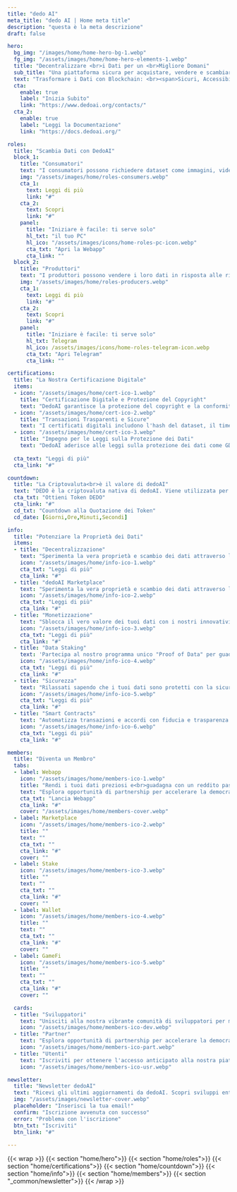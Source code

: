 ```yaml
---
title: "dedo AI"
meta_title: "dedo AI | Home meta title"
description: "questa è la meta descrizione"
draft: false

hero:
  bg_img: "/images/home/home-hero-bg-1.webp"
  fg_img: "/assets/images/home/home-hero-elements-1.webp"
  title: "Decentralizzare <br>i Dati per un <br>Migliore Domani"
  sub_title: "Una piattaforma sicura per acquistare, vendere e scambiare dati facilmente."
  text: "Trasformare i Dati con Blockchain: <br><span>Sicuri, Accessibili e Posseduti dai Creatori</spam>"
  cta:
    enable: true
    label: "Inizia Subito"
    link: "https://www.dedoai.org/contacts/"
  cta_2:
    enable: true
    label: "Leggi la Documentazione"
    link: "https://docs.dedoai.org/"

roles:
  title: "Scambia Dati con DedoAI"
  block_1:
    title: "Consumatori"
    text: "I consumatori possono richiedere dataset come immagini, video, ecc., per addestrare i loro sistemi AI, acquistandoli con i token DedoAI."
    img: "/assets/images/home/roles-consumers.webp"
    cta_1:
      text: Leggi di più
      link: "#"
    cta_2:
      text: Scopri
      link: "#"
    panel:
      title: "Iniziare è facile: ti serve solo"
      hl_txt: "il tuo PC"
      hl_ico: "/assets/images/icons/home-roles-pc-icon.webp"
      cta_txt: "Apri la Webapp"
      cta_link: ""
  block_2:
    title: "Produttori"
    text: "I produttori possono vendere i loro dati in risposta alle richieste dei consumatori, utilizzando i token DedoAI nel nostro mercato sicuro."
    img: "/assets/images/home/roles-producers.webp"
    cta_1:
      text: Leggi di più
      link: "#"
    cta_2:
      text: Scopri
      link: "#"
    panel:
      title: "Iniziare è facile: ti serve solo"
      hl_txt: Telegram
      hl_ico: /assets/images/icons/home-roles-telegram-icon.webp
      cta_txt: "Apri Telegram"
      cta_link: ""

certifications:
  title: "La Nostra Certificazione Digitale"
  items:
  - icon: "/assets/images/home/cert-ico-1.webp"
    title: "Certificazione Digitale e Protezione del Copyright"
    text: "DedoAI garantisce la protezione del copyright e la conformità normativa, cruciali per le aziende e i ricercatori che utilizzano dati per l'addestramento AI. I tuoi investimenti sono protetti con la nostra robusta certificazione digitale."
  - icon: "/assets/images/home/cert-ico-2.webp"
    title: "Transazioni Trasparenti e Sicure"
    text: "I certificati digitali includono l'hash del dataset, il timestamp dell'acquisto e la firma digitale del venditore, semplificando la verifica e migliorando la trasparenza. Questo costruisce fiducia tra acquirenti e venditori, garantendo un ambiente di scambio dati sicuro e conforme."
  - icon: "/assets/images/home/cert-ico-3.webp"
    title: "Impegno per le Leggi sulla Protezione dei Dati"
    text: "DedoAI aderisce alle leggi sulla protezione dei dati come GDPR e CCPA, incorporando meccanismi di conformità nella piattaforma. Questo impegno stabilisce DedoAI come leader nell'ecosistema dei dati, enfatizzando qualità, trasparenza e legalità in ogni transazione."
    
  cta_text: "Leggi di più"
  cta_link: "#"

countdown:
  title: "La Criptovaluta<br>è il valore di dedoAI"
  text: "DEDO è la criptovaluta nativa di dedoAI. Viene utilizzata per operazioni di mercato, transazioni, giochi o per vendere e acquistare dati."
  cta_txt: "Ottieni Token DEDO"
  cta_link: "#"
  cd_txt: "Countdown alla Quotazione dei Token"
  cd_date: [Giorni,Ore,Minuti,Secondi]

info:
  title: "Potenziare la Proprietà dei Dati"
  items:
  - title: "Decentralizzazione"
    text: "Sperimenta la vera proprietà e scambio dei dati attraverso la nostra piattaforma decentralizzata."
    icon: "/assets/images/home/info-ico-1.webp"
    cta_txt: "Leggi di più"
    cta_link: "#"
  - title: "dedoAI Marketplace"
    text: "Sperimenta la vera proprietà e scambio dei dati attraverso la nostra piattaforma decentralizzata."
    icon: "/assets/images/home/info-ico-2.webp"
    cta_txt: "Leggi di più"
    cta_link: "#"
  - title: "Monetizzazione"
    text: "Sblocca il vero valore dei tuoi dati con i nostri innovativi meccanismi di monetizzazione."
    icon: "/assets/images/home/info-ico-3.webp"
    cta_txt: "Leggi di più"
    cta_link: "#"
  - title: "Data Staking"
    text: 'Partecipa al nostro programma unico "Proof of Data" per guadagnare ricompense contribuendo con dati.'
    icon: "/assets/images/home/info-ico-4.webp"
    cta_txt: "Leggi di più"
    cta_link: "#"
  - title: "Sicurezza"
    text: "Rilassati sapendo che i tuoi dati sono protetti con la sicurezza avanzata della blockchain."
    icon: "/assets/images/home/info-ico-5.webp"
    cta_txt: "Leggi di più"
    cta_link: "#"
  - title: "Smart Contracts"
    text: "Automatizza transazioni e accordi con fiducia e trasparenza."
    icon: "/assets/images/home/info-ico-6.webp"
    cta_txt: "Leggi di più"
    cta_link: "#"

members:
  title: "Diventa un Membro"
  tabs:
  - label: Webapp
    icon: "/assets/images/home/members-ico-1.webp"
    title: "Rendi i tuoi dati preziosi e<br>guadagna con un reddito passivo"
    text: "Esplora opportunità di partnership per accelerare la democratizzazione dei dati."
    cta_txt: "Lancia Webapp"
    cta_link: "#"
    cover: "/assets/images/home/members-cover.webp"
  - label: Marketplace
    icon: "/assets/images/home/members-ico-2.webp"
    title: ""
    text: ""
    cta_txt: ""
    cta_link: "#"
    cover: ""
  - label: Stake
    icon: "/assets/images/home/members-ico-3.webp"
    title: ""
    text: ""
    cta_txt: ""
    cta_link: "#"
    cover: ""
  - label: Wallet
    icon: "/assets/images/home/members-ico-4.webp"
    title: ""
    text: ""
    cta_txt: ""
    cta_link: "#"
    cover: ""
  - label: GameFi
    icon: "/assets/images/home/members-ico-5.webp"
    title: ""
    text: ""
    cta_txt: ""
    cta_link: "#"
    cover: ""

  cards:
  - title: "Sviluppatori"
    text: "Unisciti alla nostra vibrante comunità di sviluppatori per migliorare l'ecosistema dedoAI."
    icon: "/assets/images/home/members-ico-dev.webp"
  - title: "Partner"
    text: "Esplora opportunità di partnership per accelerare la democratizzazione dei dati."
    icon: "/assets/images/home/members-ico-part.webp"
  - title: "Utenti"
    text: "Iscriviti per ottenere l'accesso anticipato alla nostra piattaforma e prendere il controllo dei tuoi dati oggi stesso."
    icon: "/assets/images/home/members-ico-usr.webp"

newsletter:
  title: "Newsletter dedoAI"
  text: "Ricevi gli ultimi aggiornamenti da dedoAI. Scopri sviluppi entusiasmanti, partnership e innovazioni mentre rivoluzioniamo l'economia dei dati e modelliamo il futuro della democratizzazione dei dati e della tecnologia blockchain."
  img: "/assets/images/newsletter-cover.webp"
  placeholder: "Inserisci la tua email!"
  confirm: "Iscrizione avvenuta con successo"
  error: "Problema con l'iscrizione"
  btn_txt: "Iscriviti"
  btn_link: "#"
  
---
```

{{< wrap >}}
{{< section "home/hero">}}
{{< section "home/roles">}}
{{< section "home/certifications">}}
{{< section "home/countdown">}}
{{< section "home/info">}}
{{< section "home/members">}}
{{< section "_common/newsletter">}}
{{< /wrap >}}
